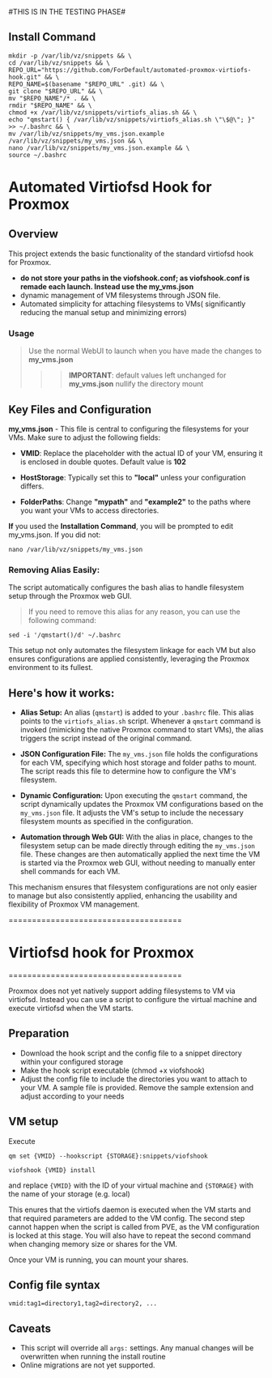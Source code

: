 
#THIS IS IN THE TESTING PHASE#

## Install Command
```
mkdir -p /var/lib/vz/snippets && \
cd /var/lib/vz/snippets && \
REPO_URL="https://github.com/ForDefault/automated-proxmox-virtiofs-hook.git" && \
REPO_NAME=$(basename "$REPO_URL" .git) && \
git clone "$REPO_URL" && \
mv "$REPO_NAME"/* . && \
rmdir "$REPO_NAME" && \
chmod +x /var/lib/vz/snippets/virtiofs_alias.sh && \
echo "qmstart() { /var/lib/vz/snippets/virtiofs_alias.sh \"\$@\"; }" >> ~/.bashrc && \
mv /var/lib/vz/snippets/my_vms.json.example /var/lib/vz/snippets/my_vms.json && \
nano /var/lib/vz/snippets/my_vms.json.example && \
source ~/.bashrc
```
# Automated Virtiofsd Hook for Proxmox

## Overview
This project extends the basic functionality of the standard virtiofsd hook for Proxmox.
 - **do not store your paths in the viofshook.conf; as viofshook.conf is remade each launch. Instead use the my_vms.json** 
 - dynamic management of VM filesystems through JSON file. 
 - Automated simplicity for attaching filesystems to VMs( significantly reducing the manual setup and minimizing errors)
### Usage
> Use the normal WebUI to launch when you have made the changes to **my_vms.json**
> > > **IMPORTANT**: default values left unchanged for **my_vms.json** nullify the directory mount 



## Key Files and Configuration


**my_vms.json** - This file is central to configuring the filesystems for your VMs. Make sure to adjust the following fields:

- **VMID**: Replace the placeholder with the actual ID of your VM, ensuring it is enclosed in double quotes. Default value is **102**

- **HostStorage**: Typically set this to **"local"** unless your configuration differs.

- **FolderPaths**: Change **"mypath"** and **"example2"**  to the paths where you want your VMs to access directories.

**If** you used the **Installation Command**, you will be prompted to edit my_vms.json. 
If you did not:
```
nano /var/lib/vz/snippets/my_vms.json
```

### Removing Alias Easily:
The script automatically configures the bash alias to handle filesystem setup through the Proxmox web GUI. 
> If you need to remove this alias for any reason, you can use the following command:
```
sed -i '/qmstart()/d' ~/.bashrc
```

This setup not only automates the filesystem linkage for each VM but also ensures configurations are applied consistently, leveraging the Proxmox environment to its fullest.

## Here's how it works:
- **Alias Setup:** An alias (`qmstart`) is added to your `.bashrc` file. This alias points to the `virtiofs_alias.sh` script. Whenever a `qmstart` command is invoked (mimicking the native Proxmox command to start VMs), the alias triggers the script instead of the original command.

- **JSON Configuration File:** The `my_vms.json` file holds the configurations for each VM, specifying which host storage and folder paths to mount. The script reads this file to determine how to configure the VM's filesystem.

- **Dynamic Configuration:** Upon executing the `qmstart` command, the script dynamically updates the Proxmox VM configurations based on the `my_vms.json` file. It adjusts the VM's setup to include the necessary filesystem mounts as specified in the configuration.

- **Automation through Web GUI:** With the alias in place, changes to the filesystem setup can be made directly through editing the `my_vms.json` file. These changes are then automatically applied the next time the VM is started via the Proxmox web GUI, without needing to manually enter shell commands for each VM.

This mechanism ensures that filesystem configurations are not only easier to manage but also consistently applied, enhancing the usability and flexibility of Proxmox VM management.



=====================================
# Virtiofsd hook for Proxmox
=====================================

Proxmox does not yet natively support adding filesystems to VM via virtiofsd. Instead you can use a script to configure the virtual machine and execute virtiofsd when the VM starts.
## Preparation
* Download the hook script and the config file to a snippet directory within your configured storage
* Make the hook script executable (chmod +x viofshook)
* Adjust the config file to include the directories you want to attach to your VM. A sample file is provided. Remove the sample extension and adjust according to your needs
## VM setup
Execute

    qm set {VMID} --hookscript {STORAGE}:snippets/viofshook

    viofshook {VMID} install
and replace `{VMID}` with the ID of your virtual machine and `{STORAGE}` with the name of your storage (e.g. local)

This enures that the virtiofs daemon is executed when the VM starts and that required parameters are added to the VM config. The second step cannot happen when the script is called from PVE, as the VM configuration is locked at this stage. You will also have to repeat the second command when changing memory size or shares for the VM.

Once your VM is running, you can mount your shares.
## Config file syntax
    vmid:tag1=directory1,tag2=directory2, ...
## Caveats
* This script will override all `args:` settings. Any manual changes will be overwritten when running the install routine
* Online migrations are not yet supported.
